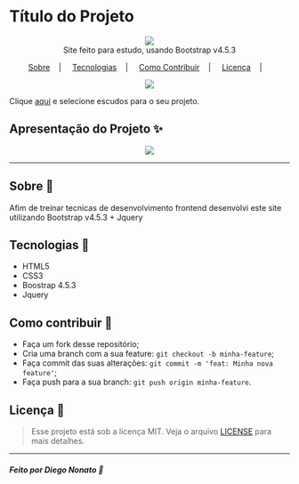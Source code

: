 <h1>Título do Projeto</h1>

<p align="center">
<image src="logo.png"/></br>
<label>Site feito para estudo, usando Bootstrap v4.5.3</label>
</p>

<p align="center">
<a href="#sobre-memo">Sobre</a>&nbsp;&nbsp;&nbsp; | &nbsp;&nbsp;&nbsp;
<a href="#tecnologias-rocket">Tecnologias</a>&nbsp;&nbsp;&nbsp; | &nbsp;&nbsp;&nbsp;
<a href="#como-contribuir-">Como Contribuir</a>&nbsp;&nbsp;&nbsp; | &nbsp;&nbsp;&nbsp;
<a href="#licença-scroll">Licença</a>&nbsp;&nbsp;&nbsp; | &nbsp;&nbsp;&nbsp;
</p>

<p align="center">
<image src="https://img.shields.io/badge/Shields-customizados-red"/>
</p>

Clique [aqui](https://shields.io/) e selecione escudos para o seu projeto.

## Apresentação do Projeto :sparkles:

<p align="center">
<image src="bg-site.png" />
</p>

---

## Sobre :memo:

Afim de treinar tecnicas de desenvolvimento frontend desenvolvi este site utilizando Bootstrap v4.5.3 + Jquery

## Tecnologias :rocket:

- HTML5
- CSS3
- Boostrap 4.5.3
- Jquery

## Como contribuir 🤔

- Faça um fork desse repositório;
- Cria uma branch com a sua feature: `git checkout -b minha-feature`;
- Faça commit das suas alterações: `git commit -m 'feat: Minha nova feature'`;
- Faça push para a sua branch: `git push origin minha-feature`.

## Licença :scroll:

> Esse projeto está sob a licença MIT. Veja o arquivo [LICENSE](LICENSE) para mais detalhes.

---

##### Feito por Diego Nonato :wave:
